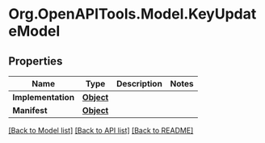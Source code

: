 # Org.OpenAPITools.Model.KeyUpdateModel
## Properties

Name | Type | Description | Notes
------------ | ------------- | ------------- | -------------
**Implementation** | [**Object**](.md) |  | 
**Manifest** | [**Object**](.md) |  | 

[[Back to Model list]](../README.md#documentation-for-models) [[Back to API list]](../README.md#documentation-for-api-endpoints) [[Back to README]](../README.md)

